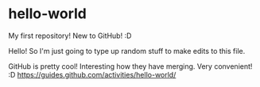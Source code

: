 # hello-world
My first repository! New to GitHub! :D

Hello! So I'm just going to type up random stuff to make edits to this file.

GitHub is pretty cool! Interesting how they have merging. Very convenient! :D
https://guides.github.com/activities/hello-world/
